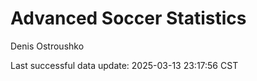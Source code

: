 # Advanced Soccer Statistics
Denis Ostroushko

<!-- gfm -->

Last successful data update: 2025-03-13 23:17:56 CST

